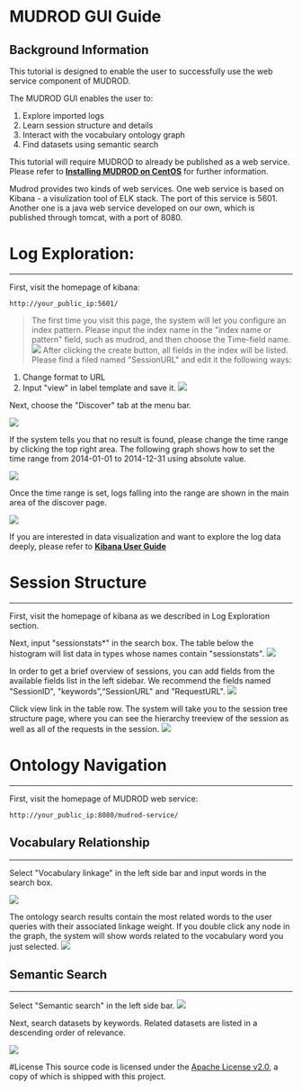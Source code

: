 # MUDROD GUI Guide

Background Information
---
This tutorial is designed to enable the user to successfully use the web service component of MUDROD.

The MUDROD GUI enables the user to:

1. Explore imported logs
2. Learn session structure and details
3. Interact with the vocabulary ontology graph
4. Find datasets using semantic search
    

This tutorial will require MUDROD to already be published as a web service. Please refer to [**Installing MUDROD on CentOS**](https://github.com/mudrod/mudrod/blob/master/Installation.md) for further information.

Mudrod provides two kinds of web services. One web service is based on Kibana - a visulization tool of ELK stack. The port of this service is 5601. Another one is a java web service developed on our own, which is published through tomcat, with a port of 8080.

# Log Exploration:
---


First, visit the homepage of kibana:

    http://your_public_ip:5601/

> The first time you visit this page, the system will let you configure an index pattern. Please input the index name in the "index name or pattern" field, such as mudrod, and then choose the Time-field name.
![](https://raw.githubusercontent.com/quintinali/images/master/add%20index.png)
> After clicking the create button, all fields in the index will be listed. Please find a filed named "SessionURL" and edit it the following ways:
1. Change format to URL
2. Input "view" in label template and save it.
![](https://raw.githubusercontent.com/quintinali/images/master/edit%20index.png)

Next, choose the "Discover" tab at the menu bar. 

![](https://raw.githubusercontent.com/quintinali/images/master/discover%20default.png)

If the system tells you that no result is found, please change the time range by clicking the top right area. The following graph shows how to set the time range from 2014-01-01 to 2014-12-31 using absolute value.

![](https://raw.githubusercontent.com/quintinali/images/master/change%20time%20range.png)

Once the time range is set, logs falling into the range are shown in the main area of the discover page.

![](https://raw.githubusercontent.com/quintinali/images/master/defaul%20log%20list.png)

If you are interested in data visualization and want to explore the log data deeply, please refer to [**Kibana User Guide**](https://www.elastic.co/guide/en/kibana/4.1/index.html)


# Session Structure
---


First, visit the homepage of kibana as we described in Log Exploration section.

Next, input "sessionstats*" in the search box. The table below the histogram will list data in types whose names contain "sessionstats".
![](https://raw.githubusercontent.com/quintinali/images/master/improved%20log%20list.png)

In order to get a brief overview of sessions, you can add fields from the available fields list in the left sidebar. We recommend the fields named "SessionID", "keywords”,“SessionURL" and "RequestURL".
![](https://raw.githubusercontent.com/quintinali/images/master/detailed%20log%20list.png)

Click view link in the table row. The system will take you to the session tree structure page, where you can see the hierarchy treeview of the session as well as all of the requests in the session.
![](https://raw.githubusercontent.com/quintinali/images/master/session%20tree.png)

# Ontology Navigation
---


First, visit the homepage of MUDROD web service:

    http://your_public_ip:8080/mudrod-service/
## Vocabulary Relationship
---
Select "Vocabulary linkage" in the left side bar and input words in the search box.

![](https://raw.githubusercontent.com/quintinali/images/master/vacobulary%20linkage.png)

The ontology search results contain the most related words to the user queries with their associated linkage weight. If you double click any node in the graph, the system will show words related to the vocabulary word you just selected.
![](https://raw.githubusercontent.com/quintinali/images/master/vl%20result.png)

## Semantic Search
---
Select "Semantic search" in the left side bar.
![](https://raw.githubusercontent.com/quintinali/images/master/search.png)

Next, search datasets by keywords. Related datasets are listed in a descending order of relevance.

![](https://raw.githubusercontent.com/quintinali/images/master/search%20result.png)




#License
This source code is licensed under the [Apache License v2.0](http://www.apache.org/licenses/LICENSE-2.0), a
copy of which is shipped with this project.

